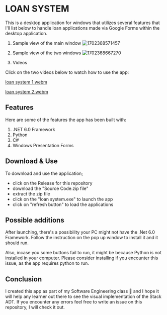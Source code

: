# LOAN SYSTEM

This is a desktop application for windows that utilizes several features that I'll list below to handle loan applications made via Google Forms within the desktop application. 

1. Sample view of the main window 
![1702368571457](https://github.com/mulwa06/Loan-System/assets/91142002/e54ef9e6-b896-440a-8010-1b08dfe45bdb)

2. Sample view of the two windows 
![1702368667270](https://github.com/mulwa06/Loan-System/assets/91142002/3b559d04-c095-41f2-86d5-5e2b5044f75d)

3. Videos

Click on the two videos below to watch how to use the app:

[loan system 1.webm](https://github.com/mulwa06/Loan-System/assets/91142002/c60d0da1-0266-443b-bc9c-e079fb5616b0)

[loan system 2.webm](https://github.com/mulwa06/Loan-System/assets/91142002/a4381719-a68c-404e-b465-f24508e404af)

## Features

Here are some of the features the app has been built with:

1. .NET 6.0 Framework
2. Python
3. C#
4. Windows Presentation Forms

## Download & Use

To download and use the application; 
- click on the Release for this repository
- download the "Source Code.zip file"
- extract the zip file
- click on the "loan system.exe" to launch the app
- click on "refresh button" to load the applications

## Possible additions

After launching, there's a possibility your PC might not have the .Net 6.0 Framework. Follow the instruction on the pop up window to install it and it should run.

Also, incase you some buttons fail to run, it might be because Python is not installed in your computer. Please consider installing if you encounter this issue, as the app requires python to run.

## Conclusion

I created this app as part of my Software Engineering class 💯 and I hope it will help any learner out there to see the visual implementation of the Stack ADT.
If you encounter any errors feel free to write an issue on this repository, I will check it out.
